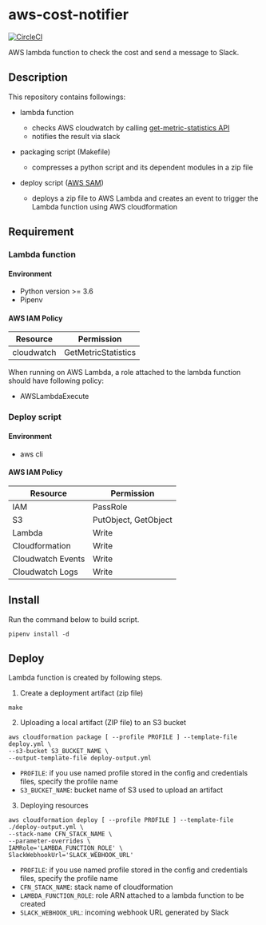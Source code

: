 # aws-cost-notifier

[![CircleCI](https://circleci.com/gh/ytakahashi/aws-cost-notifier.svg?style=shield&circle-token=0c194c7ed2a65b5983ea0292196483067f317f72)](https://circleci.com/gh/ytakahashi/aws-cost-notifier)


AWS lambda function to check the cost and send a message to Slack.

## Description

This repository contains followings:
- lambda function 
  - checks AWS cloudwatch by calling [get-metric-statistics API](https://docs.aws.amazon.com/AmazonCloudWatch/latest/APIReference/API_GetMetricStatistics.html)
  - notifies the result via slack

- packaging script (Makefile)
  - compresses a python script and its dependent modules in a zip file

- deploy script ([AWS SAM](https://github.com/awslabs/serverless-application-model))
  - deploys a zip file to AWS Lambda and creates an event to trigger the Lambda function using AWS cloudformation


## Requirement

### Lambda function

#### Environment

- Python version >= 3.6
- Pipenv 

#### AWS IAM Policy

|  Resource           |  Permission            |
| ------------------- | ---------------------- |
|  cloudwatch         |  GetMetricStatistics   |

When running on AWS Lambda, a role attached to the lambda function should have following policy:

- AWSLambdaExecute


### Deploy script

#### Environment

- aws cli

#### AWS IAM Policy

|  Resource           |  Permission            |
| ------------------- | ---------------------- |
|  IAM                |  PassRole              |
|  S3                 |  PutObject, GetObject  |
|  Lambda             |  Write                 |
|  Cloudformation     |  Write                 |
|  Cloudwatch Events  |  Write                 |
|  Cloudwatch Logs    |  Write                 |


## Install

Run the command below to build script.

```Console
pipenv install -d
```

## Deploy

Lambda function is created by following steps.

1. Create a deployment artifact (zip file)

```Console
make
```

2. Uploading a local artifact (ZIP file) to an S3 bucket 

```Console
aws cloudformation package [ --profile PROFILE ] --template-file deploy.yml \
--s3-bucket S3_BUCKET_NAME \
--output-template-file deploy-output.yml
```

- `PROFILE`: if you use named profile stored in the config and credentials files, specify the profile name
- `S3_BUCKET_NAME`: bucket name of S3 used to upload an artifact

3. Deploying resources

```Console
aws cloudformation deploy [ --profile PROFILE ] --template-file ./deploy-output.yml \
--stack-name CFN_STACK_NAME \
--parameter-overrides \
IAMRole='LAMBDA_FUNCTION_ROLE' \
SlackWebhookUrl='SLACK_WEBHOOK_URL'
```
- `PROFILE`: if you use named profile stored in the config and credentials files, specify the profile name
- `CFN_STACK_NAME`: stack name of cloudformation
- `LAMBDA_FUNCTION_ROLE`: role ARN attached to a lambda function to be created
- `SLACK_WEBHOOK_URL`: incoming webhook URL generated by Slack

